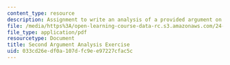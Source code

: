 ```yaml
---
content_type: resource
description: Assignment to write an analysis of a provided argument on animal rights.
file: /media/https%3A/open-learning-course-data-rc.s3.amazonaws.com/24-02-moral-problems-and-the-good-life-fall-2008/033cd26edf0a107dfc9ee97227cfac5c_assn_2.pdf
file_type: application/pdf
resourcetype: Document
title: Second Argument Analysis Exercise
uid: 033cd26e-df0a-107d-fc9e-e97227cfac5c
---
```

